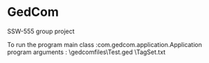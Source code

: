 # GedCom
SSW-555 group project

To run the program
main class :com.gedcom.application.Application
program arguments : <Project root>\gedcomfiles\Test.ged <Project root>\TagSet.txt
